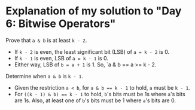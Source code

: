 # Explanation of my solution to "Day 6: Bitwise Operators"

Prove that `a & b` is at least `k - 2`.
* If `k - 2` is even, the least significant bit (LSB) of `a = k - 2` is 0.
* If `k - 1` is even, LSB of `a = k - 1` is 0.
* Either way, LSB of `b = a + 1` is 1. So, `a & b == a >= k - 2.

Determine when `a & b` is `k - 1`.
* Given the restriction `a < b`, for `a & b == k - 1` to hold, `a` must be `k - 1`.
* For `((k - 1) & b) == k - 1` to hold, `b`'s bits must be 1s where `a`'s bits are 1s. Also, at least one of `b`'s bits must be 1 where `a`'s bits are 0.
